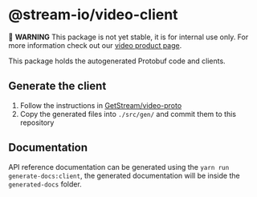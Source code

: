 # @stream-io/video-client

🚧 **WARNING** This package is not yet stable, it is for internal use only. For more information check out our [video product page](https://getstream.io/video/).

This package holds the autogenerated Protobuf code and clients.

## Generate the client

1. Follow the instructions in [GetStream/video-proto](https://github.com/getstream/video-proto)
2. Copy the generated files into `./src/gen/` and commit them to this repository

## Documentation

API reference documentation can be generated using the `yarn run generate-docs:client`, the generated documentation will be inside the `generated-docs` folder.
